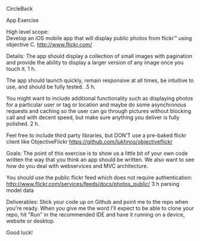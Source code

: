 CircleBack 

App Exercise


High level scope:     
Develop an iOS mobile app that will display public photos from flickr™ using objective C. 
http://www.flickr.com/ 

Details:
The app should display a collection of small images with pagination and provide the ability to display a larger version of any image once you touch it.
    1 h.

The app should launch quickly, remain responsive at all times, be intuitive to use, and should be fully tested.
    .5 h.

You might want to include additional functionality such as displaying photos for a particular user or tag or location and maybe do some asynchronous requests and caching so the user can go through pictures without blocking call and with decent speed, but make sure anything you deliver is fully polished.
    2 h.

Feel free to include third party libraries, but DON’T use a pre-baked flickr client like ObjectiveFlickr https://github.com/lukhnos/objectiveflickr

Goals:
The point of this exercise is to show us a little bit of your own code written the way that you think an app should be written. We also want to see how do you deal with webservices and MVC architecture.

You should use the public flickr feed which does not require authentication: http://www.flickr.com/services/feeds/docs/photos_public/
    3 h
        parsing
        model data



Deliverables:
Stick your code up on Github and point me to the repo when you're ready. When you give me the word I'll expect to be able to clone your repo, hit "Run" in the recommended IDE and have it running on a device, website or desktop.

Good luck!


